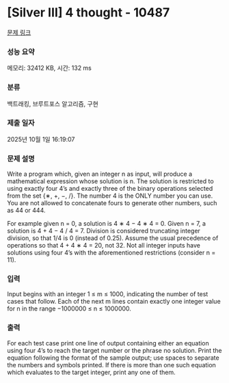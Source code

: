 # [Silver III] 4 thought - 10487 

[문제 링크](https://www.acmicpc.net/problem/10487) 

### 성능 요약

메모리: 32412 KB, 시간: 132 ms

### 분류

백트래킹, 브루트포스 알고리즘, 구현

### 제출 일자

2025년 10월 1일 16:19:07

### 문제 설명

<p>Write a program which, given an integer n as input, will produce a mathematical expression whose solution is n. The solution is restricted to using exactly four 4’s and exactly three of the binary operations selected from the set {∗, +, −, /}. The number 4 is the ONLY number you can use. You are not allowed to concatenate fours to generate other numbers, such as 44 or 444.</p>

<p>For example given n = 0, a solution is 4 ∗ 4 − 4 ∗ 4 = 0. Given n = 7, a solution is 4 + 4 − 4 / 4 = 7. Division is considered truncating integer division, so that 1/4 is 0 (instead of 0.25). Assume the usual precedence of operations so that 4 + 4 ∗ 4 = 20, not 32. Not all integer inputs have solutions using four 4’s with the aforementioned restrictions (consider n = 11).</p>

### 입력 

 <p>Input begins with an integer 1 ≤ m ≤ 1000, indicating the number of test cases that follow. Each of the next m lines contain exactly one integer value for n in the range −1000000 ≤ n ≤ 1000000.</p>

### 출력 

 <p>For each test case print one line of output containing either an equation using four 4’s to reach the target number or the phrase no solution. Print the equation following the format of the sample output; use spaces to separate the numbers and symbols printed. If there is more than one such equation which evaluates to the target integer, print any one of them.</p>

